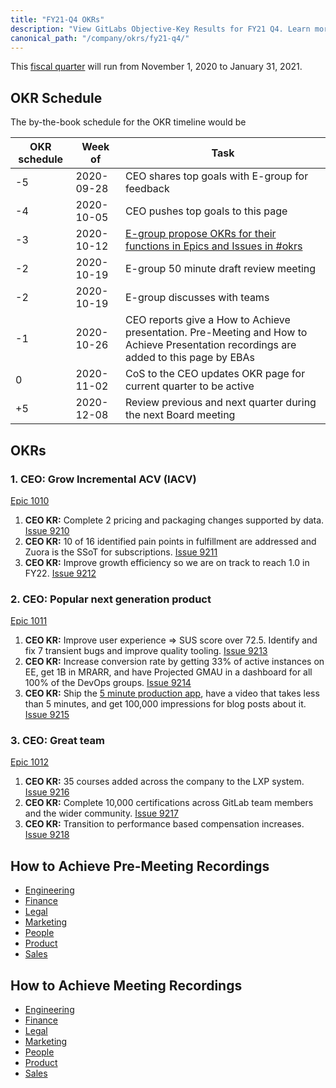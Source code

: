 ```yaml
---
title: "FY21-Q4 OKRs"
description: "View GitLabs Objective-Key Results for FY21 Q4. Learn more here!"
canonical_path: "/company/okrs/fy21-q4/"
---
```


This [fiscal quarter](/handbook/finance/#fiscal-year) will run from November 1, 2020 to January 31, 2021.

## OKR Schedule

The by-the-book schedule for the OKR timeline would be

| OKR schedule | Week of | Task |
| ------ | ------ | ------ |
| -5 | 2020-09-28 | CEO shares top goals with E-group for feedback |
| -4 | 2020-10-05 | CEO pushes top goals to this page |
| -3 | 2020-10-12 | [E-group propose OKRs for their functions in Epics and Issues in #okrs](https://about.gitlab.com/company/okrs/#executives-propose-okrs-for-their-functions) |
| -2 | 2020-10-19 | E-group 50 minute draft review meeting |
| -2 | 2020-10-19 | E-group discusses with teams |
| -1 | 2020-10-26 | CEO reports give a How to Achieve presentation. Pre-Meeting and How to Achieve Presentation recordings are added to this page by EBAs |
| 0  | 2020-11-02 | CoS to the CEO updates OKR page for current quarter to be active |
| +5 | 2020-12-08 | Review previous and next quarter during the next Board meeting |

## OKRs

### 1. CEO: Grow Incremental ACV (IACV)

[Epic 1010](https://gitlab.com/groups/gitlab-com/-/epics/1010)

1. **CEO KR:** Complete 2 pricing and packaging changes supported by data. [Issue 9210](https://gitlab.com/gitlab-com/www-gitlab-com/-/issues/9210)
1. **CEO KR:** 10 of 16 identified pain points in fulfillment are addressed and Zuora is the SSoT for subscriptions. [Issue 9211](https://gitlab.com/gitlab-com/www-gitlab-com/-/issues/9211)
1. **CEO KR:** Improve growth efficiency so we are on track to reach 1.0 in FY22. [Issue 9212](https://gitlab.com/gitlab-com/www-gitlab-com/-/issues/9212)

### 2. CEO: Popular next generation product

[Epic 1011](https://gitlab.com/groups/gitlab-com/-/epics/1011)

1. **CEO KR:** Improve user experience => SUS score over 72.5. Identify and fix 7 transient bugs and improve quality tooling. [Issue 9213](https://gitlab.com/gitlab-com/www-gitlab-com/-/issues/9213)
1. **CEO KR:** Increase conversion rate by getting 33% of active instances on EE, get 1B in MRARR, and have Projected GMAU in a dashboard for all 100% of the DevOps groups. [Issue 9214](https://gitlab.com/gitlab-com/www-gitlab-com/-/issues/9214)
1. **CEO KR:** Ship the [5 minute production app](https://docs.google.com/document/d/1xp0Ax5_svn8uwB75pM_4tDp4fHcPHB6pSFDWWUym2a4/edit), have a video that takes less than 5 minutes, and get 100,000 impressions for blog posts about it. [Issue 9215](https://gitlab.com/gitlab-com/www-gitlab-com/-/issues/9215)

### 3. CEO: Great team

[Epic 1012](https://gitlab.com/groups/gitlab-com/-/epics/1012)

1. **CEO KR:** 35 courses added across the company to the LXP system. [Issue 9216](https://gitlab.com/gitlab-com/www-gitlab-com/-/issues/9216)
1. **CEO KR:** Complete 10,000 certifications across GitLab team members and the wider community. [Issue 9217](https://gitlab.com/gitlab-com/www-gitlab-com/-/issues/9217)
1. **CEO KR:** Transition to performance based compensation increases. [Issue 9218](https://gitlab.com/gitlab-com/www-gitlab-com/-/issues/9218)

## How to Achieve Pre-Meeting Recordings

- [Engineering](https://youtu.be/mMnW4ldRxGk)
- [Finance](https://www.youtube.com/watch?v=i4VahQqe8AA)
- [Legal](https://www.youtube.com/watch?v=edzVKcacrx8)
- [Marketing](https://www.youtube.com/watch?v=IyUvaSGDGB)
- [People](https://www.youtube.com/watch?v=iTWTeYwT7cA&feature=youtu.be)
- [Product](https://youtu.be/F7adm4uZ1EA)
- [Sales](https://www.youtube.com/watch?v=zS3w5wBKC68)

## How to Achieve Meeting Recordings

- [Engineering](https://www.youtube.com/watch?v=y77y9lFKDW4)
- [Finance](https://youtu.be/QYmglZRe1es)
- [Legal](https://www.youtube.com/watch?v=Pyza2f4r4TA)
- [Marketing](https://youtu.be/gTHDUQq8SHE)
- [People](https://youtu.be/pgE30z-CZ9o)
- [Product](https://youtu.be/LjsrX001M30)
- [Sales](http://www.youtube.com/watch?v=sCbqsAFv0hM)
